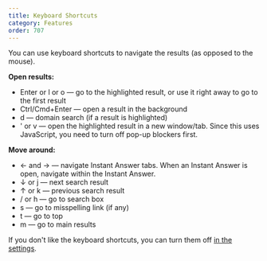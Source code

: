 ```yaml
---
title: Keyboard Shortcuts
category: Features
order: 707
---
```


<p>
    You can use keyboard shortcuts to navigate the results (as opposed to the
    mouse).
</p>

<p><strong>Open results:</strong></p>

<ul>
    <li>
        Enter or l or o — go to the highlighted result, or use it right away to go
        to the first result
    </li>
    <li>Ctrl/Cmd+Enter — open a result in the background</li>
    <li>d — domain search (if a result is highlighted)</li>
    <li>
        ' or v — open the highlighted result in a new window/tab. Since this uses
        JavaScript, you need to turn off pop-up blockers first.
    </li>
</ul>
<p><strong>Move around:</strong></p>

<ul>
    <li>
        ← and → — navigate Instant Answer tabs. When an Instant Answer is open,
        navigate within the Instant Answer.
    </li>
    <li>↓ or j — next search result</li>
    <li>↑ or k — previous search result</li>
    <li>/ or h — go to search box</li>
    <li>s — go to misspelling link (if any)</li>
    <li>t — go to top</li>
    <li>m — go to main results</li>
</ul>
<p>
    If you don't like the keyboard shortcuts, you can turn them off
    <a href="https://duckduckgo.com/settings">in the settings</a>.
</p>